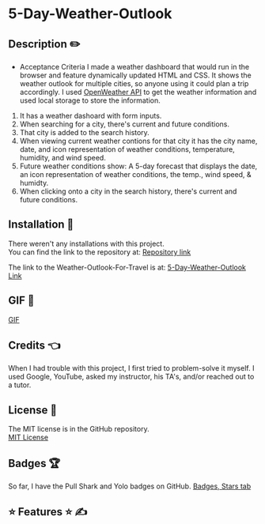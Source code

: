 # 5-Day-Weather-Outlook
## Description ✏️

- Acceptance Criteria
I made a weather dashboard that would run in the browser and feature dynamically updated HTML and CSS.  It shows the weather outlook for multiple cities, so anyone using it could plan a trip accordingly.  I used [OpenWeather API](https://openweathermap.org/api) to get the weather information and used local storage to store the information.

1) It has a weather dashoard with form inputs.
2) When searching for a city, there's current and future conditions.
3) That city is added to the search history.
4) When viewing current weather contions for that city it has the city name, date, 
   and icon representation of weather conditions, temperature, humidity, and wind speed.
5) Future weather conditions show: A 5-day forecast that displays the date, 
   an icon representation of weather conditions, the temp., wind speed, & humidty.
6) When clicking onto a city in the search history, there's current and future conditions.

## Installation 🔑

There weren't any installations with this project.  
You can find the link to the repository at:
[Repository link]()

The link to the Weather-Outlook-For-Travel is at:
[5-Day-Weather-Outlook Link]()

## GIF 🎯
<!-- ****************REDO THIS GIF LINK************* -->
[GIF](https://watch.screencastify.com/v/pHjvT8llCa1rI7agtfmq)

## Credits 👈

When I had trouble with this project, I first tried to problem-solve it myself.  I used Google, YouTube, asked my instructor, his TA's, and/or reached out to a tutor.  

## License 📝

The MIT license is in the GitHub repository.  
[MIT License](https://github.com/123sites/5-Day-Weather-Outlook/blob/main/LICENSE)

## Badges 🏆

So far, I have the Pull Shark and Yolo badges on GitHub.
[Badges, Stars tab](https://github.com/123sites?tab=stars)

## ⭐ Features ⭐ ✍

